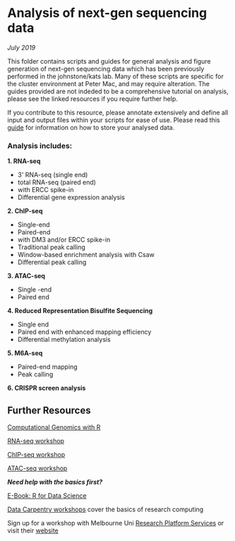 # Analysis of next-gen sequencing data
*July 2019* 

This folder contains scripts and guides for general analysis and figure generation of next-gen sequencing data which has been previously performed in the johnstone/kats lab. 
Many of these scripts are specific for the cluster environment at Peter Mac, and may require alteration. The guides provided are not indeded to be a comprehensive tutorial on analysis, please see the linked resources if you require further help.  

If you contribute to this resource, please annotate extensively and define all input and output files within your scripts for ease of use. Please read this [guide](Data_Storage_Guide.md) for information on how to store your analysed data. 

### Analysis includes: 

**1. RNA-seq**
* 3' RNA-seq (single end) 
* total RNA-seq (paired end) 
* with ERCC spike-in
* Differential gene expression analysis

**2. ChIP-seq**

* Single-end 
* Paired-end
* with DM3 and/or ERCC spike-in
* Traditional peak calling 
* Window-based enrichment analysis with Csaw
* Differential peak calling

**3. ATAC-seq**
* Single -end 
* Paired end 

**4. Reduced Representation Bisulfite Sequencing**

* Single end 
* Paired end with enhanced mapping efficiency
* Differential methylation analysis

**5. M6A-seq**
* Paired-end mapping
* Peak calling

**6. CRISPR screen analysis**

## Further Resources 

[Computational Genomics with R](http://compgenomr.github.io/book/)

[RNA-seq workshop](http://combine-australia.github.io/RNAseq-R/)

[ChIP-seq workshop](https://github.com/crazyhottommy/ChIP-seq-analysis)

[ATAC-seq workshop](https://informatics.fas.harvard.edu/atac-seq-guidelines.html)

*__Need help with the basics first?__*

[E-Book: R for Data Science](https://r4ds.had.co.nz) 

[Data Carpentry workshops](https://software-carpentry.org/lessons/) cover the basics of research computing

Sign up for a workshop with Melbourne Uni [Research Platform Services](https://www.eventbrite.com.au/o/research-platforms-services-10600096884) or visit their [website](https://research.unimelb.edu.au/infrastructure/research-platform-services#training)
